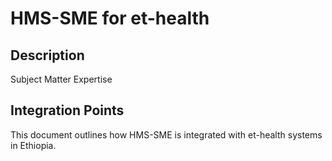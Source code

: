 # HMS-SME for et-health

## Description

Subject Matter Expertise

## Integration Points

This document outlines how HMS-SME is integrated with et-health systems in Ethiopia.
